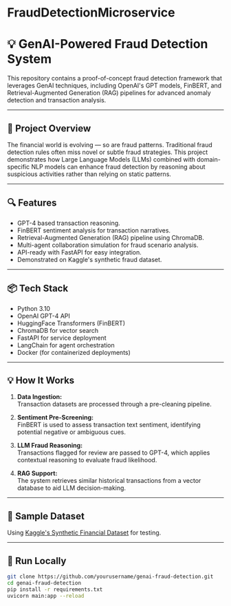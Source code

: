 # FraudDetectionMicroservice

# 💡 GenAI-Powered Fraud Detection System

This repository contains a proof-of-concept fraud detection framework that leverages GenAI techniques, including OpenAI's GPT models, FinBERT, and Retrieval-Augmented Generation (RAG) pipelines for advanced anomaly detection and transaction analysis.

---

## 🚀 Project Overview

The financial world is evolving — so are fraud patterns. Traditional fraud detection rules often miss novel or subtle fraud strategies. This project demonstrates how Large Language Models (LLMs) combined with domain-specific NLP models can enhance fraud detection by reasoning about suspicious activities rather than relying on static patterns.

---

## 🔍 Features

- GPT-4 based transaction reasoning.
- FinBERT sentiment analysis for transaction narratives.
- Retrieval-Augmented Generation (RAG) pipeline using ChromaDB.
- Multi-agent collaboration simulation for fraud scenario analysis.
- API-ready with FastAPI for easy integration.
- Demonstrated on Kaggle's synthetic fraud dataset.

---

## 📦 Tech Stack

- Python 3.10
- OpenAI GPT-4 API
- HuggingFace Transformers (FinBERT)
- ChromaDB for vector search
- FastAPI for service deployment
- LangChain for agent orchestration
- Docker (for containerized deployments)

---

## 💡 How It Works

1. **Data Ingestion:**  
Transaction datasets are processed through a pre-cleaning pipeline.

2. **Sentiment Pre-Screening:**  
FinBERT is used to assess transaction text sentiment, identifying potential negative or ambiguous cues.

3. **LLM Fraud Reasoning:**  
Transactions flagged for review are passed to GPT-4, which applies contextual reasoning to evaluate fraud likelihood.

4. **RAG Support:**  
The system retrieves similar historical transactions from a vector database to aid LLM decision-making.

---

## 🧪 Sample Dataset

Using [Kaggle's Synthetic Financial Dataset](https://www.kaggle.com/ealaxi/paysim1) for testing.

---

## 📂 Run Locally

```bash
git clone https://github.com/yourusername/genai-fraud-detection.git
cd genai-fraud-detection
pip install -r requirements.txt
uvicorn main:app --reload
